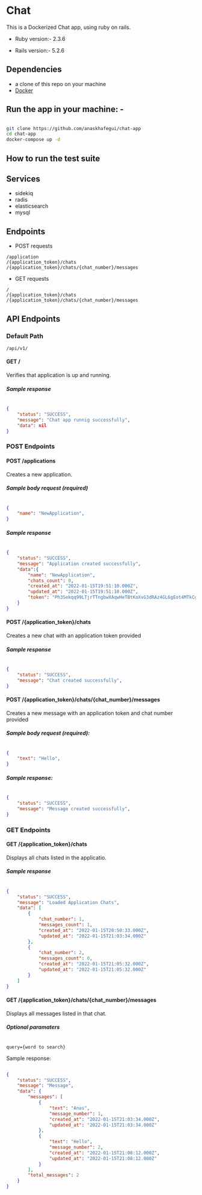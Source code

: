
# Chat

This is a Dockerized Chat app, using ruby on rails.

* Ruby version:- 2.3.6

* Rails version:- 5.2.6

## Dependencies

* a clone of this repo on your machine
* [Docker](https://docs.docker.com/)

## Run the app in your machine: -

```bash

git clone https://github.com/anaskhafegui/chat-app
cd chat-app
docker-compose up -d
```

## How to run the test suite

## Services

* sidekiq
* radis
* elasticsearch
* mysql

## Endpoints

* POST requests

```url
/application
/{application_token}/chats
/{application_token}/chats/{chat_number}/messages
```

* GET requests

```url
/ 
/{application_token}/chats
/{application_token}/chats/{chat_number}/messages
```

## API Endpoints

### Default Path

```url
/api/v1/
```

#### GET /

Verifies that application is up and running.

##### Sample response

```json

{
    "status": "SUCCESS", 
    "message": "Chat app runnig successfully",
    "data": nil 
}
```

### POST Endpoints

#### POST /applications

Creates a new application.

##### Sample body request (required)

```json

{
    "name": "NewApplication", 
}
```

##### Sample response

```json

{
    "status": "SUCCESS", 
    "message": "Application created successfully", 
    "data":{
        "name": "NewApplication",
        "chats_count": 0,
        "created_at": "2022-01-15T19:51:10.000Z",
        "updated_at": "2022-01-15T19:51:10.000Z",
        "token": "Ph3Sekqq99LTjrTTngbwXAqwHeTBtKoXvG3dRAz4GL6gEot4MTkCgfnCPGn8"
    }
}
```

#### POST /{application_token}/chats

Creates a new chat with an application token provided

##### Sample response

```json

{
    "status": "SUCCESS", 
    "message": "Chat created successfully", 
}
```

#### POST /{application_token}/chats/{chat_number}/messages

Creates a new message with an application token and chat number provided

##### Sample body request (required):

```json

{
    "text": "Hello", 
}
```

##### Sample response:

```json

{
    "status": "SUCCESS", 
    "message": "Message created successfully", 
}
```

### GET Endpoints

#### GET /{application_token}/chats

Displays all chats listed in the applicatio.

##### Sample response

```json

{
    "status": "SUCCESS",
    "message": "Loaded Application Chats",
    "data": [
        {
            "chat_number": 1,
            "messages_count": 1,
            "created_at": "2022-01-15T20:50:33.000Z",
            "updated_at": "2022-01-15T21:03:34.000Z"
        },
        {
            "chat_number": 2,
            "messages_count": 0,
            "created_at": "2022-01-15T21:05:32.000Z",
            "updated_at": "2022-01-15T21:05:32.000Z"
        }
    ]
}
```

#### GET /{application_token}/chats/{chat_number}/messages

Displays all messages listed in that chat.

##### Optional paramaters

```url

query={word to search}
```

Sample response:

```json

{
    "status": "SUCCESS",
    "message": "Message",
    "data": {
        "messages": [
            {
                "text": "Anas",
                "message_number": 1,
                "created_at": "2022-01-15T21:03:34.000Z",
                "updated_at": "2022-01-15T21:03:34.000Z"
            },
            {
                "text": "Hello",
                "message_number": 2,
                "created_at": "2022-01-15T21:08:12.000Z",
                "updated_at": "2022-01-15T21:08:12.000Z"
            }
        ],
        "total_messages": 2
    }
}
```
